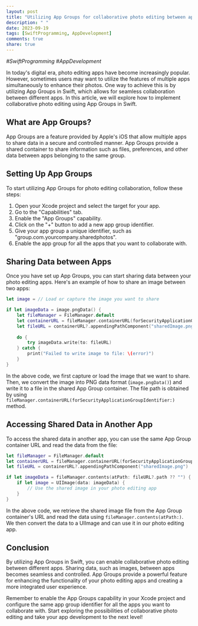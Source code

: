 ```yaml
---
layout: post
title: "Utilizing App Groups for collaborative photo editing between apps in Swift"
description: " "
date: 2023-09-19
tags: [SwiftProgramming, AppDevelopment]
comments: true
share: true
---
```

*#SwiftProgramming #AppDevelopment*

In today's digital era, photo editing apps have become increasingly popular. However, sometimes users may want to utilize the features of multiple apps simultaneously to enhance their photos. One way to achieve this is by utilizing App Groups in Swift, which allows for seamless collaboration between different apps. In this article, we will explore how to implement collaborative photo editing using App Groups in Swift.

## What are App Groups? ##
App Groups are a feature provided by Apple's iOS that allow multiple apps to share data in a secure and controlled manner. App Groups provide a shared container to share information such as files, preferences, and other data between apps belonging to the same group.

## Setting Up App Groups ##
To start utilizing App Groups for photo editing collaboration, follow these steps:

1. Open your Xcode project and select the target for your app.
2. Go to the "Capabilities" tab.
3. Enable the "App Groups" capability.
4. Click on the "+" button to add a new app group identifier.
5. Give your app group a unique identifier, such as "group.com.yourcompany.sharedphotos".
6. Enable the app group for all the apps that you want to collaborate with.

## Sharing Data between Apps ##
Once you have set up App Groups, you can start sharing data between your photo editing apps. Here's an example of how to share an image between two apps:

```swift
let image = // Load or capture the image you want to share

if let imageData = image.pngData() {
    let fileManager = FileManager.default
    let containerURL = fileManager.containerURL(forSecurityApplicationGroupIdentifier: "group.com.yourcompany.sharedphotos")
    let fileURL = containerURL?.appendingPathComponent("sharedImage.png")
    
    do {
        try imageData.write(to: fileURL)
    } catch {
        print("Failed to write image to file: \(error)")
    }
}
```

In the above code, we first capture or load the image that we want to share. Then, we convert the image into PNG data format (`image.pngData()`) and write it to a file in the shared App Group container. The file path is obtained by using `fileManager.containerURL(forSecurityApplicationGroupIdentifier:)` method.

## Accessing Shared Data in Another App ##
To access the shared data in another app, you can use the same App Group container URL and read the data from the file:

```swift
let fileManager = FileManager.default
let containerURL = fileManager.containerURL(forSecurityApplicationGroupIdentifier: "group.com.yourcompany.sharedphotos")
let fileURL = containerURL?.appendingPathComponent("sharedImage.png")

if let imageData = fileManager.contents(atPath: fileURL?.path ?? "") {
    if let image = UIImage(data: imageData) {
        // Use the shared image in your photo editing app
    }
}
```

In the above code, we retrieve the shared image file from the App Group container's URL and read the data using `fileManager.contents(atPath:)`. We then convert the data to a UIImage and can use it in our photo editing app.

## Conclusion ##
By utilizing App Groups in Swift, you can enable collaborative photo editing between different apps. Sharing data, such as images, between apps becomes seamless and controlled. App Groups provide a powerful feature for enhancing the functionality of your photo editing apps and creating a more integrated user experience.

Remember to enable the App Groups capability in your Xcode project and configure the same app group identifier for all the apps you want to collaborate with. Start exploring the possibilities of collaborative photo editing and take your app development to the next level!
